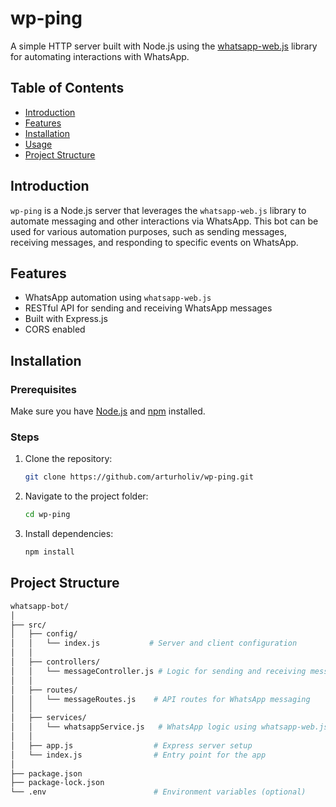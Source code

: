 # wp-ping

A simple HTTP server built with Node.js using the [whatsapp-web.js](https://github.com/pedroslopez/whatsapp-web.js) library for automating interactions with WhatsApp.

## Table of Contents

-   [Introduction](#introduction)
-   [Features](#features)
-   [Installation](#installation)
-   [Usage](#usage)
-   [Project Structure](#project-structure)

## Introduction

`wp-ping` is a Node.js server that leverages the `whatsapp-web.js` library to automate messaging and other interactions via WhatsApp. This bot can be used for various automation purposes, such as sending messages, receiving messages, and responding to specific events on WhatsApp.

## Features

-   WhatsApp automation using `whatsapp-web.js`
-   RESTful API for sending and receiving WhatsApp messages
-   Built with Express.js
-   CORS enabled

## Installation

### Prerequisites

Make sure you have [Node.js](https://nodejs.org/) and [npm](https://www.npmjs.com/) installed.

### Steps

1. Clone the repository:

    ```bash
    git clone https://github.com/arturholiv/wp-ping.git

    ```

2. Navigate to the project folder:

    ```bash
    cd wp-ping

    ```

3. Install dependencies:
    ```bash
    npm install
    ```

## Project Structure

```bash
whatsapp-bot/
│
├── src/
│   ├── config/
│   │   └── index.js           # Server and client configuration
│   │
│   ├── controllers/
│   │   └── messageController.js # Logic for sending and receiving messages
│   │
│   ├── routes/
│   │   └── messageRoutes.js    # API routes for WhatsApp messaging
│   │
│   ├── services/
│   │   └── whatsappService.js   # WhatsApp logic using whatsapp-web.js
│   │
│   ├── app.js                  # Express server setup
│   └── index.js                # Entry point for the app
│
├── package.json
├── package-lock.json
└── .env                        # Environment variables (optional)
```
